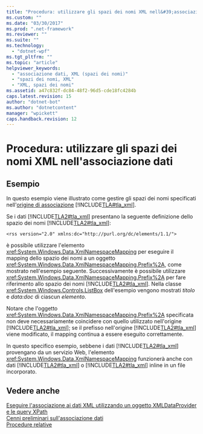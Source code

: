 ```yaml
---
title: "Procedura: utilizzare gli spazi dei nomi XML nell&#39;associazione dati | Microsoft Docs"
ms.custom: ""
ms.date: "03/30/2017"
ms.prod: ".net-framework"
ms.reviewer: ""
ms.suite: ""
ms.technology: 
  - "dotnet-wpf"
ms.tgt_pltfrm: ""
ms.topic: "article"
helpviewer_keywords: 
  - "associazione dati, XML (spazi dei nomi)"
  - "spazi dei nomi, XML"
  - "XML, spazi dei nomi"
ms.assetid: a47c832f-dc84-48f2-96d5-cde18fc4284b
caps.latest.revision: 15
author: "dotnet-bot"
ms.author: "dotnetcontent"
manager: "wpickett"
caps.handback.revision: 12
---
```

# Procedura: utilizzare gli spazi dei nomi XML nell&#39;associazione dati
## Esempio  
 In questo esempio viene illustrato come gestire gli spazi dei nomi specificati nell'[origine di associazione](GTMT) [!INCLUDE[TLA#tla_xml](../../../../includes/tlasharptla-xml-md.md)].  
  
 Se i dati [!INCLUDE[TLA2#tla_xml](../../../../includes/tla2sharptla-xml-md.md)] presentano la seguente definizione dello spazio dei nomi [!INCLUDE[TLA2#tla_xml](../../../../includes/tla2sharptla-xml-md.md)]:  
  
 `<rss version="2.0" xmlns:dc="http://purl.org/dc/elements/1.1/">`  
  
 è possibile utilizzare l'elemento <xref:System.Windows.Data.XmlNamespaceMapping> per eseguire il mapping dello spazio dei nomi a un oggetto <xref:System.Windows.Data.XmlNamespaceMapping.Prefix%2A>, come mostrato nell'esempio seguente.  Successivamente è possibile utilizzare <xref:System.Windows.Data.XmlNamespaceMapping.Prefix%2A> per fare riferimento allo spazio dei nomi [!INCLUDE[TLA2#tla_xml](../../../../includes/tla2sharptla-xml-md.md)].  Nella classe <xref:System.Windows.Controls.ListBox> dell'esempio vengono mostrati *titolo* e *data:doc* di ciascun *elemento*.  
  
 <!-- TODO: review snippet reference [!code-xml[XmlnsBind#XmlNamespaceMapping](../../../../samples/snippets/xaml/VS_Snippets_Wpf/XmlnsBind/XAML/Window1.xaml#xmlnamespacemapping)]  -->
 <!-- TODO: review snippet reference [!code-xml[XmlnsBind#XmlNamespaceMapping](../../../../samples/snippets/csharp/VS_Snippets_Wpf/XmlnsBind/CS/Window1.xaml#xmlnamespacemapping)]  -->  
  
 Notare che l'oggetto <xref:System.Windows.Data.XmlNamespaceMapping.Prefix%2A> specificata non deve necessariamente coincidere con quello utilizzato nell'origine [!INCLUDE[TLA2#tla_xml](../../../../includes/tla2sharptla-xml-md.md)]; se il prefisso nell'origine [!INCLUDE[TLA2#tla_xml](../../../../includes/tla2sharptla-xml-md.md)] viene modificato, il mapping continua a essere eseguito correttamente.  
  
 In questo specifico esempio, sebbene i dati [!INCLUDE[TLA2#tla_xml](../../../../includes/tla2sharptla-xml-md.md)] provengano da un servizio Web, l'elemento <xref:System.Windows.Data.XmlNamespaceMapping> funzionerà anche con dati [!INCLUDE[TLA2#tla_xml](../../../../includes/tla2sharptla-xml-md.md)] o [!INCLUDE[TLA2#tla_xml](../../../../includes/tla2sharptla-xml-md.md)] inline in un file incorporato.  
  
## Vedere anche  
 [Eseguire l'associazione ai dati XML utilizzando un oggetto XMLDataProvider e le query XPath](../../../../docs/framework/wpf/data/how-to-bind-to-xml-data-using-an-xmldataprovider-and-xpath-queries.md)   
 [Cenni preliminari sull'associazione dati](../../../../docs/framework/wpf/data/data-binding-overview.md)   
 [Procedure relative](../../../../docs/framework/wpf/data/data-binding-how-to-topics.md)